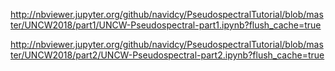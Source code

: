 http://nbviewer.jupyter.org/github/navidcy/PseudospectralTutorial/blob/master/UNCW2018/part1/UNCW-Pseudospectral-part1.ipynb?flush_cache=true

http://nbviewer.jupyter.org/github/navidcy/PseudospectralTutorial/blob/master/UNCW2018/part2/UNCW-Pseudospectral-part2.ipynb?flush_cache=true
